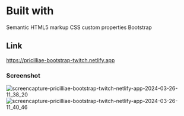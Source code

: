# Built with

Semantic HTML5 markup
CSS custom properties
Bootstrap

## Link

https://pricilliae-bootstrap-twitch.netlify.app

### Screenshot
![screencapture-pricilliae-bootstrap-twitch-netlify-app-2024-03-26-11_38_20](https://github.com/pricilliaEDOU2/Twitch-Bootstrap/assets/78967569/d42ac0a3-628f-49c2-9802-667afd58d580)
![screencapture-pricilliae-bootstrap-twitch-netlify-app-2024-03-26-11_40_46](https://github.com/pricilliaEDOU2/Twitch-Bootstrap/assets/78967569/bf117f37-37d6-4ee3-b01a-089744cf2091)

